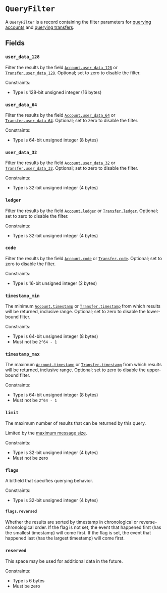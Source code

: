 # `QueryFilter`

A `QueryFilter` is a record containing the filter parameters for
[querying accounts](./requests/query_accounts.md)
and [querying transfers](./requests/query_transfers.md).

## Fields

### `user_data_128`

Filter the results by the field [`Account.user_data_128`](account.md#user_data_128) or
[`Transfer.user_data_128`](transfer.md#user_data_128).
Optional; set to zero to disable the filter.

Constraints:

- Type is 128-bit unsigned integer (16 bytes)

### `user_data_64`

Filter the results by the field [`Account.user_data_64`](account.md#user_data_64) or
[`Transfer.user_data_64`](transfer.md#user_data_64).
Optional; set to zero to disable the filter.

Constraints:

- Type is 64-bit unsigned integer (8 bytes)

### `user_data_32`

Filter the results by the field [`Account.user_data_32`](account.md#user_data_32) or
[`Transfer.user_data_32`](transfer.md#user_data_32).
Optional; set to zero to disable the filter.

Constraints:

- Type is 32-bit unsigned integer (4 bytes)

### `ledger`

Filter the results by the field [`Account.ledger`](account.md#ledger) or
[`Transfer.ledger`](transfer.md#ledger).
Optional; set to zero to disable the filter.

Constraints:

- Type is 32-bit unsigned integer (4 bytes)

### `code`

Filter the results by the field [`Account.code`](account.md#code) or
[`Transfer.code`](transfer.md#code).
Optional; set to zero to disable the filter.

Constraints:

- Type is 16-bit unsigned integer (2 bytes)

### `timestamp_min`

The minimum [`Account.timestamp`](account.md#timestamp) or
[`Transfer.timestamp`](transfer.md#timestamp) from which results will be returned,
inclusive range.
Optional; set to zero to disable the lower-bound filter.

Constraints:

- Type is 64-bit unsigned integer (8 bytes)
- Must not be `2^64 - 1`

### `timestamp_max`

The maximum [`Account.timestamp`](account.md#timestamp) or
[`Transfer.timestamp`](transfer.md#timestamp) from which results will be returned,
inclusive range.
Optional; set to zero to disable the upper-bound filter.

Constraints:

- Type is 64-bit unsigned integer (8 bytes)
- Must not be `2^64 - 1`

### `limit`

The maximum number of results that can be returned by this query.

Limited by the [maximum message size](../coding/requests.md#batching-events).

Constraints:

- Type is 32-bit unsigned integer (4 bytes)
- Must not be zero

### `flags`

A bitfield that specifies querying behavior.

Constraints:

- Type is 32-bit unsigned integer (4 bytes)

#### `flags.reversed`

Whether the results are sorted by timestamp in chronological or reverse-chronological order. If the
flag is not set, the event that happened first (has the smallest timestamp) will come first. If the
flag is set, the event that happened last (has the largest timestamp) will come first.

### `reserved`

This space may be used for additional data in the future.

Constraints:

- Type is 6 bytes
- Must be zero
